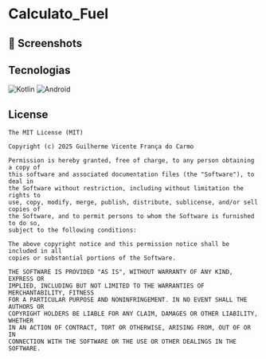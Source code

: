 # Calculato_Fuel

## :camera_flash: Screenshots


## Tecnologias
![Kotlin](https://img.shields.io/badge/Kotlin-%237F52FF.svg?logo=kotlin&logoColor=white)
![Android](https://img.shields.io/badge/Android-3DDC84?logo=android&logoColor=white)




## License
```
The MIT License (MIT)

Copyright (c) 2025 Guilherme Vicente França do Carmo

Permission is hereby granted, free of charge, to any person obtaining a copy of
this software and associated documentation files (the "Software"), to deal in
the Software without restriction, including without limitation the rights to
use, copy, modify, merge, publish, distribute, sublicense, and/or sell copies of
the Software, and to permit persons to whom the Software is furnished to do so,
subject to the following conditions:

The above copyright notice and this permission notice shall be included in all
copies or substantial portions of the Software.

THE SOFTWARE IS PROVIDED "AS IS", WITHOUT WARRANTY OF ANY KIND, EXPRESS OR
IMPLIED, INCLUDING BUT NOT LIMITED TO THE WARRANTIES OF MERCHANTABILITY, FITNESS
FOR A PARTICULAR PURPOSE AND NONINFRINGEMENT. IN NO EVENT SHALL THE AUTHORS OR
COPYRIGHT HOLDERS BE LIABLE FOR ANY CLAIM, DAMAGES OR OTHER LIABILITY, WHETHER
IN AN ACTION OF CONTRACT, TORT OR OTHERWISE, ARISING FROM, OUT OF OR IN
CONNECTION WITH THE SOFTWARE OR THE USE OR OTHER DEALINGS IN THE SOFTWARE.
```
